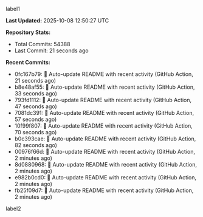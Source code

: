 
label1 
<!-- ACTIVITY_START -->
**Last Updated:** 2025-10-08 12:50:27 UTC

**Repository Stats:**
- Total Commits: 54388
- Last Commit: 21 seconds ago

**Recent Commits:**
- 0fc167b79: 🤖 Auto-update README with recent activity (GitHub Action, 21 seconds ago)
- b8e48af55: 🤖 Auto-update README with recent activity (GitHub Action, 33 seconds ago)
- 793fd1112: 🤖 Auto-update README with recent activity (GitHub Action, 47 seconds ago)
- 7081dc391: 🤖 Auto-update README with recent activity (GitHub Action, 57 seconds ago)
- 10f99f807: 🤖 Auto-update README with recent activity (GitHub Action, 70 seconds ago)
- b0c393cae: 🤖 Auto-update README with recent activity (GitHub Action, 82 seconds ago)
- 00976f66d: 🤖 Auto-update README with recent activity (GitHub Action, 2 minutes ago)
- 8d0880968: 🤖 Auto-update README with recent activity (GitHub Action, 2 minutes ago)
- e982b0cd0: 🤖 Auto-update README with recent activity (GitHub Action, 2 minutes ago)
- fb25f09d7: 🤖 Auto-update README with recent activity (GitHub Action, 2 minutes ago)
<!-- ACTIVITY_END -->

label2
